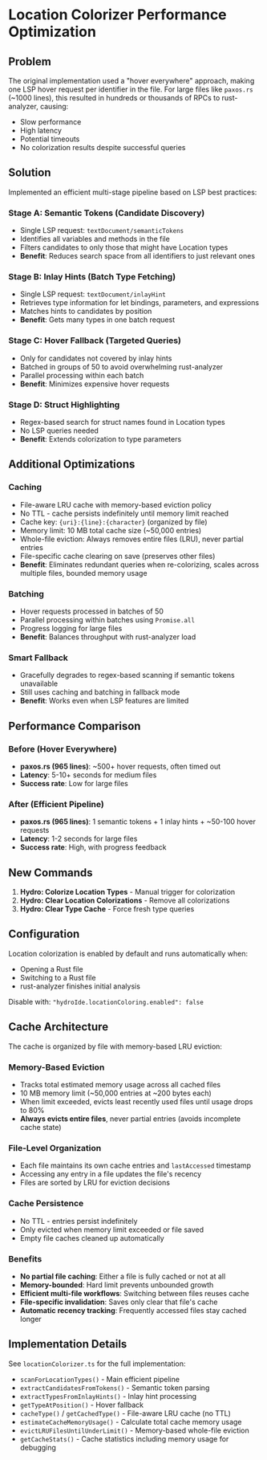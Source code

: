 # Location Colorizer Performance Optimization

## Problem
The original implementation used a "hover everywhere" approach, making one LSP hover request per identifier in the file. For large files like `paxos.rs` (~1000 lines), this resulted in hundreds or thousands of RPCs to rust-analyzer, causing:
- Slow performance
- High latency
- Potential timeouts
- No colorization results despite successful queries

## Solution
Implemented an efficient multi-stage pipeline based on LSP best practices:

### Stage A: Semantic Tokens (Candidate Discovery)
- Single LSP request: `textDocument/semanticTokens`
- Identifies all variables and methods in the file
- Filters candidates to only those that might have Location types
- **Benefit**: Reduces search space from all identifiers to just relevant ones

### Stage B: Inlay Hints (Batch Type Fetching)
- Single LSP request: `textDocument/inlayHint`
- Retrieves type information for let bindings, parameters, and expressions
- Matches hints to candidates by position
- **Benefit**: Gets many types in one batch request

### Stage C: Hover Fallback (Targeted Queries)
- Only for candidates not covered by inlay hints
- Batched in groups of 50 to avoid overwhelming rust-analyzer
- Parallel processing within each batch
- **Benefit**: Minimizes expensive hover requests

### Stage D: Struct Highlighting
- Regex-based search for struct names found in Location types
- No LSP queries needed
- **Benefit**: Extends colorization to type parameters

## Additional Optimizations

### Caching
- File-aware LRU cache with memory-based eviction policy
- No TTL - cache persists indefinitely until memory limit reached
- Cache key: `{uri}:{line}:{character}` (organized by file)
- Memory limit: 10 MB total cache size (~50,000 entries)
- Whole-file eviction: Always removes entire files (LRU), never partial entries
- File-specific cache clearing on save (preserves other files)
- **Benefit**: Eliminates redundant queries when re-colorizing, scales across multiple files, bounded memory usage

### Batching
- Hover requests processed in batches of 50
- Parallel processing within batches using `Promise.all`
- Progress logging for large files
- **Benefit**: Balances throughput with rust-analyzer load

### Smart Fallback
- Gracefully degrades to regex-based scanning if semantic tokens unavailable
- Still uses caching and batching in fallback mode
- **Benefit**: Works even when LSP features are limited

## Performance Comparison

### Before (Hover Everywhere)
- **paxos.rs (965 lines)**: ~500+ hover requests, often timed out
- **Latency**: 5-10+ seconds for medium files
- **Success rate**: Low for large files

### After (Efficient Pipeline)
- **paxos.rs (965 lines)**: 1 semantic tokens + 1 inlay hints + ~50-100 hover requests
- **Latency**: 1-2 seconds for large files
- **Success rate**: High, with progress feedback

## New Commands

1. **Hydro: Colorize Location Types** - Manual trigger for colorization
2. **Hydro: Clear Location Colorizations** - Remove all colorizations
3. **Hydro: Clear Type Cache** - Force fresh type queries

## Configuration

Location colorization is enabled by default and runs automatically when:
- Opening a Rust file
- Switching to a Rust file
- rust-analyzer finishes initial analysis

Disable with: `"hydroIde.locationColoring.enabled": false`

## Cache Architecture

The cache is organized by file with memory-based LRU eviction:

### Memory-Based Eviction
- Tracks total estimated memory usage across all cached files
- 10 MB memory limit (~50,000 entries at ~200 bytes each)
- When limit exceeded, evicts least recently used files until usage drops to 80%
- **Always evicts entire files**, never partial entries (avoids incomplete cache state)

### File-Level Organization
- Each file maintains its own cache entries and `lastAccessed` timestamp
- Accessing any entry in a file updates the file's recency
- Files are sorted by LRU for eviction decisions

### Cache Persistence
- No TTL - entries persist indefinitely
- Only evicted when memory limit exceeded or file saved
- Empty file caches cleaned up automatically

### Benefits
- **No partial file caching**: Either a file is fully cached or not at all
- **Memory-bounded**: Hard limit prevents unbounded growth
- **Efficient multi-file workflows**: Switching between files reuses cache
- **File-specific invalidation**: Saves only clear that file's cache
- **Automatic recency tracking**: Frequently accessed files stay cached longer

## Implementation Details

See `locationColorizer.ts` for the full implementation:
- `scanForLocationTypes()` - Main efficient pipeline
- `extractCandidatesFromTokens()` - Semantic token parsing
- `extractTypesFromInlayHints()` - Inlay hint processing
- `getTypeAtPosition()` - Hover fallback
- `cacheType()` / `getCachedType()` - File-aware LRU cache (no TTL)
- `estimateCacheMemoryUsage()` - Calculate total cache memory usage
- `evictLRUFilesUntilUnderLimit()` - Memory-based whole-file eviction
- `getCacheStats()` - Cache statistics including memory usage for debugging
